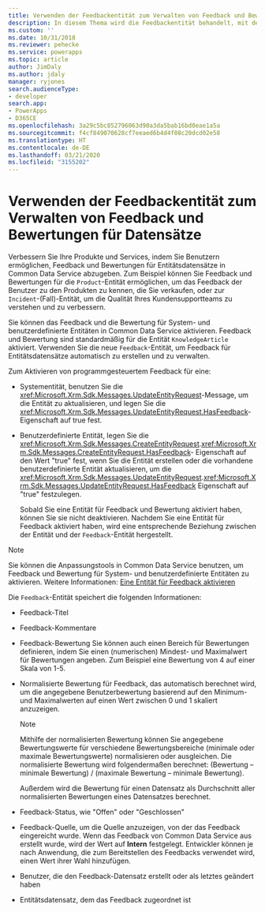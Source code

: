 ```yaml
---
title: Verwenden der Feedbackentität zum Verwalten von Feedback und Bewertungen für Datensätze (Common Data Service) | Microsoft-Dokumentation
description: In diesem Thema wird die Feedbackentität behandelt, mit der Feedback und Bewertungen für Datensätze abgerufen werden.
ms.custom: ''
ms.date: 10/31/2018
ms.reviewer: pehecke
ms.service: powerapps
ms.topic: article
author: JimDaly
ms.author: jdaly
manager: ryjones
search.audienceType:
- developer
search.app:
- PowerApps
- D365CE
ms.openlocfilehash: 3a29c5bc852796063d90a3da5bab16bd0eae1a5a
ms.sourcegitcommit: f4cf849070628cf7eeaed6b4d4f08c20dcd02e58
ms.translationtype: HT
ms.contentlocale: de-DE
ms.lasthandoff: 03/21/2020
ms.locfileid: "3155202"
---
```

# <a name="use-the-feedback-entity-to-manage-feedback-and-ratings-for-records"></a>Verwenden der Feedbackentität zum Verwalten von Feedback und Bewertungen für Datensätze

Verbessern Sie Ihre Produkte und Services, indem Sie Benutzern ermöglichen, Feedback und Bewertungen für Entitätsdatensätze in Common Data Service abzugeben. Zum Beispiel können Sie Feedback und Bewertungen für die `Product`-Entität ermöglichen, um das Feedback der Benutzer zu den Produkten zu kennen, die Sie verkaufen, oder zur `Incident`-(Fall)-Entität, um die Qualität Ihres Kundensupportteams zu verstehen und zu verbessern.  
  
 Sie können das Feedback und die Bewertung für System- und benutzerdefinierte Entitäten in Common Data Service aktivieren. Feedback und Bewertung sind standardmäßig für die Entität `KnowledgeArticle` aktiviert. Verwenden Sie die neue `Feedback`-Entität, um Feedback für Entitätsdatensätze automatisch zu erstellen und zu verwalten.  
  
 Zum Aktivieren von programmgesteuertem Feedback für eine:  
  
- Systementität, benutzen Sie die <xref:Microsoft.Xrm.Sdk.Messages.UpdateEntityRequest>-Message, um die Entität zu aktualisieren, und legen Sie die <xref:Microsoft.Xrm.Sdk.Messages.UpdateEntityRequest.HasFeedback>-Eigenschaft auf true fest.  
  
- Benutzerdefinierte Entität, legen Sie die <xref:Microsoft.Xrm.Sdk.Messages.CreateEntityRequest>.<xref:Microsoft.Xrm.Sdk.Messages.CreateEntityRequest.HasFeedback>- Eigenschaft auf den Wert "true" fest, wenn Sie die Entität erstellen oder die vorhandene benutzerdefinierte Entität aktualisieren, um die <xref:Microsoft.Xrm.Sdk.Messages.UpdateEntityRequest>.<xref:Microsoft.Xrm.Sdk.Messages.UpdateEntityRequest.HasFeedback> Eigenschaft auf "true" festzulegen.  
  
  Sobald Sie eine Entität für Feedback und Bewertung aktiviert haben, können Sie sie nicht deaktivieren. Nachdem Sie eine Entität für Feedback aktiviert haben, wird eine entsprechende Beziehung zwischen der Entität und der `Feedback`-Entität hergestellt.  
  
> [!NOTE]
>  Sie können die Anpassungstools in Common Data Service benutzen, um Feedback und Bewertung für System- und benutzerdefinierte Entitäten zu aktivieren. Weitere Informationen: [Eine Entität für Feedback aktivieren](https://go.microsoft.com/fwlink/p/?LinkId=785436)  
  
 Die `Feedback`-Entität speichert die folgenden Informationen:  
  
- Feedback-Titel  
  
- Feedback-Kommentare  
  
- Feedback-Bewertung Sie können auch einen Bereich für Bewertungen definieren, indem Sie einen (numerischen) Mindest- und Maximalwert für Bewertungen angeben. Zum Beispiel eine Bewertung von 4 auf einer Skala von 1-5.  
  
- Normalisierte Bewertung für Feedback, das automatisch berechnet wird, um die angegebene Benutzerbewertung basierend auf den Minimum- und Maximalwerten auf einen Wert zwischen 0 und 1 skaliert anzuzeigen.  
  
  > [!NOTE]
  >  Mithilfe der normalisierten Bewertung können Sie angegebene Bewertungswerte für verschiedene Bewertungsbereiche (minimale oder maximale Bewertungswerte) normalisieren oder ausgleichen. Die normalisierte Bewertung wird folgendermaßen berechnet: (Bewertung – minimale Bewertung) / (maximale Bewertung – minimale Bewertung).  
  >   
  >  Außerdem wird die Bewertung für einen Datensatz als Durchschnitt aller normalisierten Bewertungen eines Datensatzes berechnet.  
  
- Feedback-Status, wie "Offen" oder "Geschlossen"  
  
- Feedback-Quelle, um die Quelle anzuzeigen, von der das Feedback eingereicht wurde. Wenn das Feedback von Common Data Service aus erstellt wurde, wird der Wert auf **Intern** festgelegt. Entwickler können je nach Anwendung, die zum Bereitstellen des Feedbacks verwendet wird, einen Wert ihrer Wahl hinzufügen.  
  
- Benutzer, die den Feedback-Datensatz erstellt oder als letztes geändert haben  
  
- Entitätsdatensatz, dem das Feedback zugeordnet ist  
  